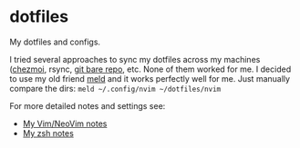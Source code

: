 # dotfiles
My dotfiles and configs.

I tried several approaches to sync my dotfiles across my machines ([chezmoi](https://www.chezmoi.io/), rsync, [git bare repo](https://www.atlassian.com/git/tutorials/dotfiles), etc. None of them worked for me. I decided to use my old friend [meld](https://meldmerge.org/) and it works perfectly well for me. Just manually compare the dirs: `meld ~/.config/nvim ~/dotfiles/nvim`

For more detailed notes and settings see:
- [My Vim/NeoVim notes](https://github.com/Perun108/my_notes_and_settings/tree/main/Vim)
- [My zsh notes](https://github.com/Perun108/my_notes_and_settings/blob/main/zsh.md)
